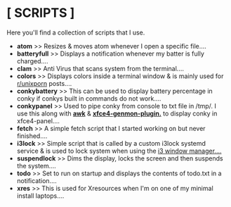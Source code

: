 # [ SCRIPTS ]


Here you'll find a collection of scripts that I use.

+ **atom** >> Resizes & moves atom whenever I open a specific file....
+ **batteryfull** >> Displays a notification whenever my batter is fully charged....
+ **clam** >> Anti Virus that scans system from the terminal....
+ **colors** >> Displays colors inside a terminal window & is mainly used for [r/unixporn](https://www.reddit.com/r/unixporn/) posts....
+ **conkybattery** >> This can be used to display battery percentage in conky if conkys built in commands do not work....
+ **conkypanel** >> Used to pipe conky from console to txt file in /tmp/. I use this along with [**awk**](https://linux.die.net/man/1/awk) & [**xfce4-genmon-plugin.**](https://goodies.xfce.org/projects/panel-plugins/xfce4-genmon-plugin) to display conky in xfce4-panel....
+ **fetch** >> A simple fetch script that I started working on but never finished....
+ **i3lock** >> Simple script that is called by a custom i3lock systemd service & is used to lock system when using the [i3 window manager....](https://i3wm.org/)
+ **suspendlock** >> Dims the display, locks the screen and then suspends the system....
+ **todo** >> Set to run on startup and displays the contents of todo.txt in a notification....
+ **xres** >> This is used for Xresources when I'm on one of my minimal install laptops....
